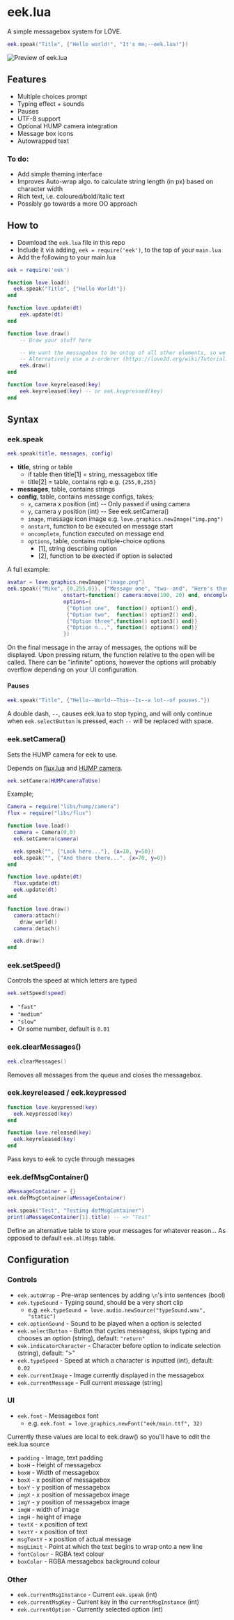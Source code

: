 # eek.lua
A simple messagebox system for LÖVE.

```lua
eek.speak("Title", {"Hello world!", "It's me;--eek.lua!"})
```

![Preview of eek.lua](preview.gif)

## Features
- Multiple choices prompt
- Typing effect + sounds
- Pauses
- UTF-8 support
- Optional HUMP camera integration
- Message box icons
- Autowrapped text

### To do:
- Add simple theming interface
- Improves Auto-wrap algo. to calculate string length (in px) based on character width
- Rich text, i.e. coloured/bold/italic text
- Possibly go towards a more OO approach

## How to
* Download the `eek.lua` file in this repo
* Include it via adding, `eek = require('eek')`, to the top of your `main.lua`
* Add the following to your main.lua

```lua
eek = require('eek')

function love.load()
  eek.speak("Title", {"Hello World!"})
end

function love.update(dt)
    eek.update(dt)
end

function love.draw()
    -- Draw your stuff here

    -- We want the messagebox to be ontop of all other elements, so we draw it last
    -- Alternatively use a z-orderer (https://love2d.org/wiki/Tutorial:Drawing_Order)
    eek.draw()
end

function love.keyreleased(key)
    eek.keyreleased(key) -- or eek.keypressed(key)
end
```

## Syntax

### eek.speak
```lua
eek.speak(title, messages, config)
```
- **title**, string or table
  * if table then title[1] = string, messagebox title
  * title[2] = table, contains rgb e.g. `{255,0,255}`
- **messages**, table, contains strings
- **config**, table, contains message configs, takes;
  * `x`, camera x position (int) -- Only passed if using camera
  * `y`, camera y position (int) -- See eek.setCamera()
  * `image`, message icon image e.g. `love.graphics.newImage("img.png")`
  * `onstart`, function to be executed on message start
  * `oncomplete`, function executed on message end
  * `options`, table, contains multiple-choice options
    - [1], string describing option
    - [2], function to be exected if option is selected

A full example:
```lua
avatar = love.graphics.newImage("image.png")
eek.speak({"Mike", {0,255,0}}, {"Message one", "two--and", "Here's those options!"}, {x=10, y=10, image=avatar,
                  onstart=function() camera:move(100, 20) end, oncomplete=function() eek.setSpeed("slow") end,
                  options={
                   {"Option one",  function() option1() end},
                   {"Option two",  function() option2() end},
                   {"Option three",function() option3() end}}
                   {"Option n...", function() optionn() end}}
                  })
```

On the final message in the array of messages, the options will be displayed. Upon pressing return, the function relative to the open will be called.
There can be "infinite" options, however the options will probably overflow depending on your UI configuration.

#### Pauses

```lua
eek.speak("Title", {"Hello--World--This--Is--a lot--of pauses."})
```

A double dash, `--`, causes eek.lua to stop typing, and will only continue when `eek.selectButton` is pressed, each `--` will be replaced with space.

### eek.setCamera()
Sets the HUMP camera for eek to use.

Depends on [flux.lua](https://github.com/rxi/flux) and [HUMP camera](https://github.com/vrld/hump).

```lua
eek.setCamera(HUMPcameraToUse)
```

Example;
```lua
Camera = require("libs/hump/camera")
flux = require("libs/flux")

function love.load()
  camera = Camera(0,0)
  eek.setCamera(camera)

  eek.speak("", {"Look here..."}, {x=10, y=50})
  eek.speak("", {"And there there...". {x=70, y=0})
end

function love.update(dt)
  flux.update(dt)
  eek.update(dt)
end

function love.draw()
  camera:attach()
    draw_world()
  camera:detach()

  eek.draw()
end
```

### eek.setSpeed()

Controls the speed at which letters are typed

```lua
eek.setSpeed(speed)
```

- `"fast"`
- `"medium"`
- `"slow"`
- Or some number, default is `0.01`

### eek.clearMessages()

```lua
eek.clearMessages()
```

Removes all messages from the queue and closes the messagebox.


### eek.keyreleased / eek.keypressed

```lua
function love.keypressed(key)
  eek.keypressed(key)
end

function love.released(key)
  eek.keyreleased(key)
end
```

Pass keys to eek to cycle through messages

### eek.defMsgContainer()

```lua
aMessageContainer = {}
eek.defMsgContainer(aMessageContainer)

eek.speak("Test", "Testing defMsgContainer")
print(aMessageContainer[1].title) -- => "Test"
```

Define an alternative table to store your messages for whatever reason... As opposed to default `eek.allMsgs` table.

## Configuration

### Controls
* `eek.autoWrap` - Pre-wrap sentences by adding `\n`'s into sentences (bool)
* `eek.typeSound` - Typing sound, should be a very short clip
  - e.g. `eek.typeSound = love.audio.newSource("typeSound.wav", "static")`
* `eek.optionSound` - Sound to be played when a option is selected
* `eek.selectButton` - Button that cycles messagess, skips typing and chooses an option (string), default: `"return"`
* `eek.indicatorCharacter` - Character before option to indicate selection (string), default: ">"
* `eek.typeSpeed` - Speed at which a character is inputted (int), default: `0.02`
* `eek.currentImage` - Image currently displayed in the messagebox
* `eek.currentMessage` - Full current message (string)

### UI
* `eek.font` - Messagebox font
  - e.g. `eek.font = love.graphics.newFont("eek/main.ttf", 32)`

Currently these values are local to eek.draw() so you'll have to edit the eek.lua source
* `padding` - Image, text padding
* `boxH` - Height of messagebox
* `boxW` - Width of messagebox
* `boxX` - x position of messagebox
* `boxY` - y position of messagebox
* `imgX` - x position of messagebox image
* `imgY` - y position of messagebox image
* `imgW` - width of image
* `imgH` - height of image
* `textX` - x position of text
* `textY` - x position of text
* `msgTextY` - x position of actual message
* `msgLimit` - Point at which the text begins to wrap onto a new line
* `fontColour` - RGBA text colour
* `boxColor` - RGBA messagebox background colour

### Other
* `eek.currentMsgInstance` - Current `eek.speak` (int)
* `eek.currentMsgKey` - Current key in the `currentMsgInstance` (int)
* `eek.currentOption` - Currently selected option (int)